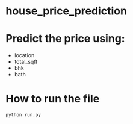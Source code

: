 # house_price_prediction
# Predict the price using:
* location
* total_sqft
* bhk
* bath

# How to run the file

```python
python run.py
```